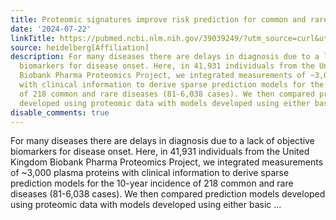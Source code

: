 ```yaml
---
title: Proteomic signatures improve risk prediction for common and rare diseases
date: '2024-07-22'
linkTitle: https://pubmed.ncbi.nlm.nih.gov/39039249/?utm_source=curl&utm_medium=rss&utm_campaign=pubmed-2&utm_content=1FakS-2QOkCT8HsMOQP1bCRQ4YzyumYOmxmF0moLsQ3dFB1E9V&fc=20220326224207&ff=20240723183324&v=2.18.0.post9+e462414
source: heidelberg[Affiliation]
description: For many diseases there are delays in diagnosis due to a lack of objective
  biomarkers for disease onset. Here, in 41,931 individuals from the United Kingdom
  Biobank Pharma Proteomics Project, we integrated measurements of ~3,000 plasma proteins
  with clinical information to derive sparse prediction models for the 10-year incidence
  of 218 common and rare diseases (81-6,038 cases). We then compared prediction models
  developed using proteomic data with models developed using either basic ...
disable_comments: true
---
```

For many diseases there are delays in diagnosis due to a lack of objective biomarkers for disease onset. Here, in 41,931 individuals from the United Kingdom Biobank Pharma Proteomics Project, we integrated measurements of ~3,000 plasma proteins with clinical information to derive sparse prediction models for the 10-year incidence of 218 common and rare diseases (81-6,038 cases). We then compared prediction models developed using proteomic data with models developed using either basic ...